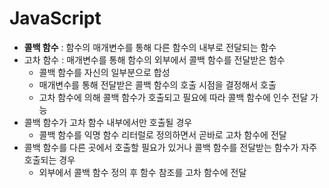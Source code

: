 # JavaScript
* **콜백 함수** : 함수의 매개변수를 통해 다른 함수의 내부로 전달되는 함수
* 고차 함수 : 매개변수를 통해 함수의 외부에서 콜백 함수를 전달받은 함수
  - 콜백 함수를 자신의 일부분으로 합성
  - 매개변수를 통해 전달받은 콜백 함수의 호출 시점을 결정해서 호출
  - 고차 함수에 의해 콜백 함수가 호출되고 필요에 따라 콜백 함수에 인수 전달 가능
* 콜백 함수가 고차 함수 내부에서만 호출될 경우
  - 콜백 함수를 익명 함수 리터럴로 정의하면서 곧바로 고차 함수에 전달
* 콜백 함수를 다른 곳에서 호출할 필요가 있거나 콜백 함수를 전달받는 함수가 자주 호출되는 경우
  - 외부에서 콜백 함수 정의 후 함수 참조를 고차 함수에 전달